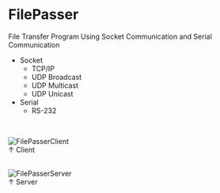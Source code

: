 # FilePasser

File Transfer Program Using Socket Communication and Serial Communication

+ Socket
  - TCP/IP
  - UDP Broadcast
  - UDP Multicast
  - UDP Unicast
+ Serial
  - RS-232
<br>

![FilePasserClient](https://user-images.githubusercontent.com/32415358/74415184-36c9cb00-4e86-11ea-9bce-0e99805f2965.png)<br>
↑ Client</br>
</br>

![FilePasserServer](https://user-images.githubusercontent.com/32415358/74415186-37626180-4e86-11ea-9317-ab7d743f47f8.png)<br>
↑ Server</br>
